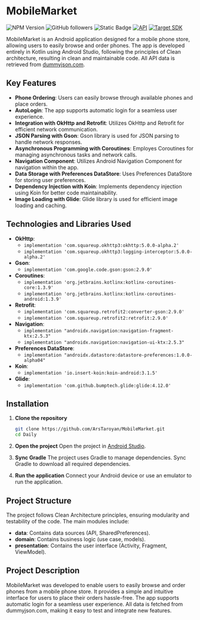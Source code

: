 # MobileMarket

![NPM Version](https://img.shields.io/npm/v/kotlin?style=flat-square&label=kotlin)
![GitHub followers](https://img.shields.io/github/followers/ArsTaroyan?style=flat-square&logo=github)
![Static Badge](https://img.shields.io/badge/android--stiudio-gray?style=flat-square&logo=android&labelColor=grey&color=dark--green) 
[![API](https://img.shields.io/badge/Min%20SDK-26%20[Android%207.0]-blue.svg?style=flat-square)](https://github.com/AndroidSDKSources/android-sdk-sources-list) 
[![Target SDK](https://img.shields.io/badge/Target%20SDK-33%20[Android%2014]-blue.svg?style=flat-square)](https://developer.android.com/about/versions/13)

MobileMarket is an Android application designed for a mobile phone store, allowing users to easily browse and order phones. The app is developed entirely in Kotlin using Android Studio, following the principles of Clean architecture, resulting in clean and maintainable code. All API data is retrieved from [dummyjson.com](https://dummyjson.com/docs).

## Key Features

- **Phone Ordering**: Users can easily browse through available phones and place orders.
- **AutoLogin**: The app supports automatic login for a seamless user experience.
- **Integration with OkHttp and Retrofit**: Utilizes OkHttp and Retrofit for efficient network communication.
- **JSON Parsing with Gson**: Gson library is used for JSON parsing to handle network responses.
- **Asynchronous Programming with Coroutines**: Employes Coroutines for managing asynchronous tasks and network calls.
- **Navigation Component**: Utilizes Android Navigation Component for navigation within the app.
- **Data Storage with Preferences DataStore**: Uses Preferences DataStore for storing user preferences.
- **Dependency Injection with Koin**: Implements dependency injection using Koin for better code maintainability.
- **Image Loading with Glide**: Glide library is used for efficient image loading and caching.

## Technologies and Libraries Used

- **OkHttp**: 
  - `implementation 'com.squareup.okhttp3:okhttp:5.0.0-alpha.2'`
  - `implementation 'com.squareup.okhttp3:logging-interceptor:5.0.0-alpha.2'`
- **Gson**: 
  - `implementation 'com.google.code.gson:gson:2.9.0'`
- **Coroutines**: 
  - `implementation 'org.jetbrains.kotlinx:kotlinx-coroutines-core:1.3.9'`
  - `implementation 'org.jetbrains.kotlinx:kotlinx-coroutines-android:1.3.9'`
- **Retrofit**: 
  - `implementation 'com.squareup.retrofit2:converter-gson:2.9.0'`
  - `implementation 'com.squareup.retrofit2:retrofit:2.9.0'`
- **Navigation**: 
  - `implementation "androidx.navigation:navigation-fragment-ktx:2.5.3"`
  - `implementation "androidx.navigation:navigation-ui-ktx:2.5.3"`
- **Preferences DataStore**: 
  - `implementation "androidx.datastore:datastore-preferences:1.0.0-alpha04"`
- **Koin**: 
  - `implementation 'io.insert-koin:koin-android:3.1.5'`
- **Glide**: 
  - `implementation 'com.github.bumptech.glide:glide:4.12.0'`

## Installation

1. **Clone the repository**
    ```bash
    git clone https://github.com/ArsTaroyan/MobileMarket.git
    cd Daily
    ```

2. **Open the project**
    Open the project in [Android Studio](https://developer.android.com/studio).

3. **Sync Gradle**
    The project uses Gradle to manage dependencies. Sync Gradle to download all required dependencies.

4. **Run the application**
    Connect your Android device or use an emulator to run the application.

## Project Structure

The project follows Clean Architecture principles, ensuring modularity and testability of the code. The main modules include:

- **data**: Contains data sources (API, SharedPreferences).
- **domain**: Contains business logic (use case, models).
- **presentation**: Contains the user interface (Activity, Fragment, ViewModel).

## Project Description

MobileMarket was developed to enable users to easily browse and order phones from a mobile phone store. It provides a simple and intuitive interface for users to place their orders hassle-free. The app supports automatic login for a seamless user experience. All data is fetched from dummyjson.com, making it easy to test and integrate new features.
